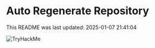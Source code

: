 # Auto Regenerate Repository

This README was last updated: 2025-01-07 21:41:04

 ![TryHackMe](https://tryhackme.com/badge/533634)